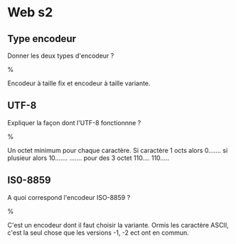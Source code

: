 # Web s2

## Type encodeur

Donner les deux types d'encodeur ?

%

Encodeur à taille fix et encodeur à taille variante.

## UTF-8

Expliquer la façon dont l'UTF-8 fonctionnne ?

%

Un octet minimum pour chaque caractère. Si caractère 1 octs alors 0....... si plusieur alors 10....... .......
pour des 3 octet 110.... 110.....

## IS0-8859

A quoi correspond l'encodeur ISO-8859 ?

%

C'est un encodeur dont il faut choisir la variante. Ormis les caractère ASCII, c'est la seul chose que les versions -1, -2 ect ont en commun.
